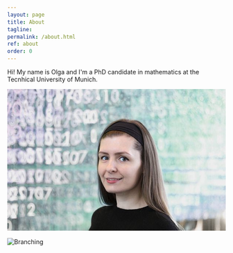 ```yaml
---
layout: page
title: About
tagline: 
permalink: /about.html
ref: about
order: 0
---
```


Hi! My name is Olga and I'm a PhD candidate in mathematics at the Tecnhical University of Munich.

![Olga](https://github.com/olgagraf/olgagraf.github.io/blob/main/numbers14.jpg)

![Branching](https://guides.github.com/activities/hello-world/branching.png)

<!---
[Go to the Home Page]({{ '/' | absolute_url }})
-->

